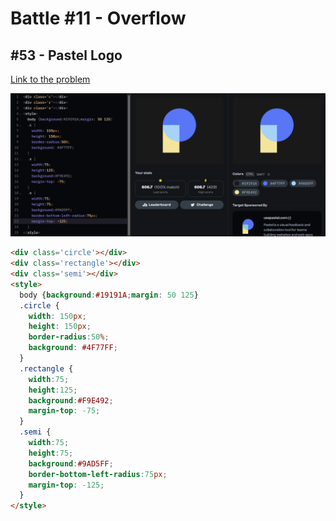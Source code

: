 # Battle #11 - Overflow

## #53 - Pastel Logo

[Link to the problem](https://cssbattle.dev/play/53)

![result](../../Images/Battle%2011/53-Pastel-Logo.png)

```html
<div class='circle'></div>
<div class='rectangle'></div>
<div class='semi'></div>
<style>
  body {background:#19191A;margin: 50 125}
  .circle {
    width: 150px;
    height: 150px;
    border-radius:50%;
    background: #4F77FF;
  }
  .rectangle {
    width:75;
    height:125;
    background:#F9E492;
    margin-top: -75;
  }
  .semi {
    width:75;
    height:75;
    background:#9AD5FF;
    border-bottom-left-radius:75px;
    margin-top: -125;
  }
</style>
```